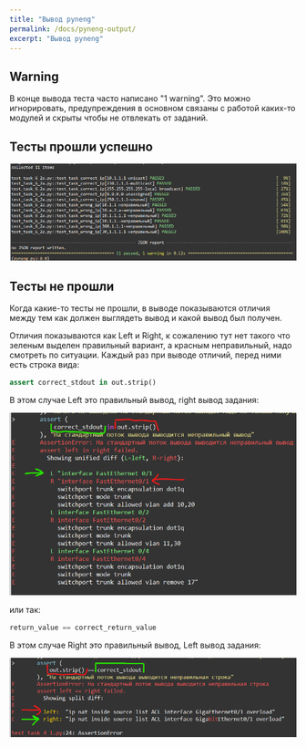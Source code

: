 ```yaml
---
title: "Вывод pyneng"
permalink: /docs/pyneng-output/
excerpt: "Вывод pyneng"
---
```


## Warning

В конце вывода теста часто написано "1 warning". Это можно игнорировать, предупреждения в основном связаны с работой
каких-то модулей и скрыты чтобы не отвлекать от заданий.


## Тесты прошли успешно

![passed](https://raw.githubusercontent.com/pyneng/pyneng.github.io/master/assets/images/ptest_output_5.png)

## Тесты не прошли

Когда какие-то тесты не прошли, в выводе показываются отличия между тем как должен выглядеть вывод и какой
вывод был получен.

Отличия показываются как Left и Right, к сожалению тут нет такого что зеленым выделен правильный вариант,
а красным неправильный, надо смотреть по ситуации. Каждый раз при выводе отличий, перед ними есть строка вида:

```python
assert correct_stdout in out.strip()
```

В этом случае Left это правильный вывод, right вывод задания:

![passed](https://raw.githubusercontent.com/pyneng/pyneng.github.io/master/assets/images/ptest_output_1.png)


или так:

```python
return_value == correct_return_value
```

В этом случае Right это правильный вывод, Left вывод задания:

![passed](https://raw.githubusercontent.com/pyneng/pyneng.github.io/master/assets/images/ptest_output_2.png)


